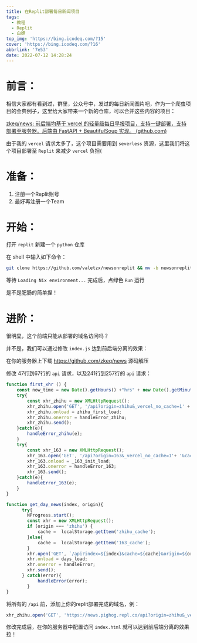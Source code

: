 ```yaml
---
title: 在Replit部署每日新闻项目
tags:
  - 教程
  - Replit
  - 白嫖
top_img: 'https://bing.icodeq.com/?15'
cover: 'https://bing.icodeq.com/?16'
abbrlink: '7e53'
date: 2022-07-12 14:28:24
---
```


# 前言：

相信大家都有看到过，群里，公众号中，发过的每日新闻图片吧，作为一个爬虫项目的金典例子，这里给大家带来一个新的仓库，可以合并这些内容的项目：

[zkeq/news: 前后端均基于 vercel 的轻量级每日早报项目，支持一键部署，支持部署至服务器。后端由 FastAPI + BeautifulSoup 实现。 (github.com)](https://github.com/zkeq/news)

由于我的 `vercel` 请求太多了，这个项目需要用到 `severless` 资源，这里我们将这个项目部署至 `Replit` 来减少 `vercel` 负担(

# 准备：

1. 注册一个Replit账号
2. 最好再注册一个Team

# 开始：

打开 `replit` 新建一个 `python` 仓库

在 shell 中输入如下命令：

```bash
git clone https://github.com/valetzx/newsonreplit && mv -b newsonreplit/* ./ && mv -b newsonreplit/.[^.]* ./ && rm -rf *~ && rm -rf newsonreplit
```

等待 `Loading Nix environment...` 完成后，点绿色 `Run` 运行

是不是肥肠的简单捏！

# 进阶：

很明显，这个前端只能从部署的域名访问吗？

并不是，我们可以通过修改 `index.js` 达到前后端分离的效果：

在你的服务器上下载 https://github.com/zkeq/news 源码解压

修改 47行到67行的 `api` 请求，以及241行到257行的 `api` 请求：

```javascript
function first_xhr () {
    const now_time = new Date().getHours() +"hrs" + new Date().getMinutes() + "min";
    try{
        const xhr_zhihu = new XMLHttpRequest();
        xhr_zhihu.open('GET', '/api?origin=zhihu&_vercel_no_cache=1' + '&cache=' + now_time);
        xhr_zhihu.onload = zhihu_first_load;
        xhr_zhihu.onerror = handleError_zhihu;
        xhr_zhihu.send();
    }catch(e){
        handleError_zhihu(e);
    }
    try{
        const xhr_163 = new XMLHttpRequest();
        xhr_163.open('GET', '/api?origin=163&_vercel_no_cache=1'+ '&cache=' + now_time);
        xhr_163.onload = _163_init_load;
        xhr_163.onerror = handleError_163;
        xhr_163.send();
    }catch(e){
        handleError_163(e);
    }
}
```

```javascript
function get_day_news(index, origin){
      try{
        NProgress.start();
        const xhr = new XMLHttpRequest();
        if (origin === 'zhihu') {
            cache =  localStorage.getItem('zhihu_cache');
        }else{
            cache =  localStorage.getItem('163_cache');
        }
        xhr.open('GET', `/api?index=${index}&cache=${cache}&origin=${origin}`);
        xhr.onload = days_load;
        xhr.onerror = handleError;
        xhr.send();
      } catch(error){
            handleError(error);
        }
}
```

将所有的 `/api` 前，添加上你的replit部署完成的域名，例：

```javascript
xhr_zhihu.open('GET', 'https://news.pighog.repl.co/api?origin=zhihu&_vercel_no_cache=1' + '&cache=' + now_time);
```

修改完成后，在你的服务器中配置访问 `index.html` 就可以达到前后端分离的效果拉！
